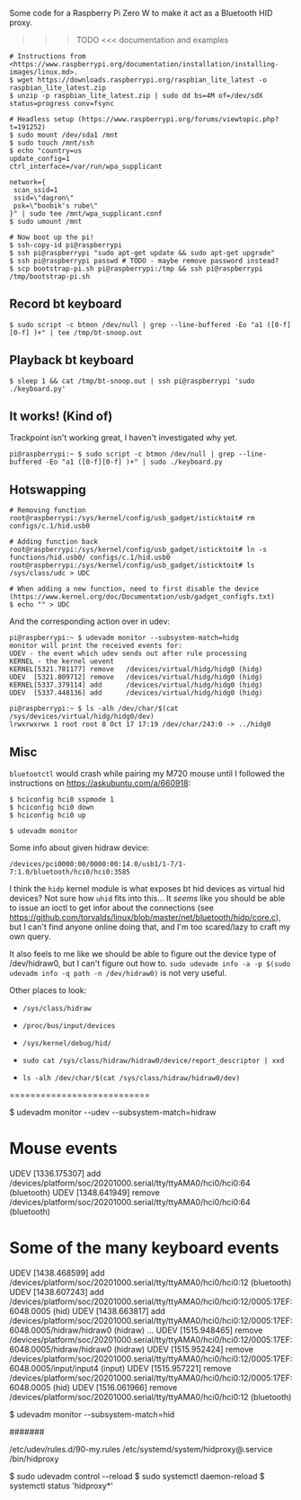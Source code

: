 Some code for a Raspberry Pi Zero W to make it act as a Bluetooth HID proxy.

>>> TODO <<< documentation and examples

```
# Instructions from <https://www.raspberrypi.org/documentation/installation/installing-images/linux.md>.
$ wget https://downloads.raspberrypi.org/raspbian_lite_latest -o raspbian_lite_latest.zip
$ unzip -p raspbian_lite_latest.zip | sudo dd bs=4M of=/dev/sdX status=progress conv=fsync

# Headless setup (https://www.raspberrypi.org/forums/viewtopic.php?t=191252)
$ sudo mount /dev/sda1 /mnt
$ sudo touch /mnt/ssh
$ echo "country=us
update_config=1
ctrl_interface=/var/run/wpa_supplicant

network={
 scan_ssid=1
 ssid=\"dagron\"
 psk=\"boobik's rube\"
}" | sudo tee /mnt/wpa_supplicant.conf
$ sudo umount /mnt

# Now boot up the pi!
$ ssh-copy-id pi@raspberrypi
$ ssh pi@raspberrypi "sudo apt-get update && sudo apt-get upgrade"
$ ssh pi@raspberrypi passwd # TODO - maybe remove password instead?
$ scp bootstrap-pi.sh pi@raspberrypi:/tmp && ssh pi@raspberrypi /tmp/bootstrap-pi.sh
```


## Record bt keyboard

```
$ sudo script -c btmon /dev/null | grep --line-buffered -Eo "a1 ([0-f][0-f] )+" | tee /tmp/bt-snoop.out
```

## Playback bt keyboard

```
$ sleep 1 && cat /tmp/bt-snoop.out | ssh pi@raspberrypi 'sudo ./keyboard.py'
```

## It works! (Kind of)

Trackpoint isn't working great, I haven't investigated why yet.

```
pi@raspberrypi:~ $ sudo script -c btmon /dev/null | grep --line-buffered -Eo "a1 ([0-f][0-f] )+" | sudo ./keyboard.py
```

## Hotswapping

```
# Removing function
root@raspberrypi:/sys/kernel/config/usb_gadget/isticktoit# rm configs/c.1/hid.usb0

# Adding function back
root@raspberrypi:/sys/kernel/config/usb_gadget/isticktoit# ln -s functions/hid.usb0/ configs/c.1/hid.usb0
root@raspberrypi:/sys/kernel/config/usb_gadget/isticktoit# ls /sys/class/udc > UDC

# When adding a new function, need to first disable the device (https://www.kernel.org/doc/Documentation/usb/gadget_configfs.txt)
$ echo "" > UDC
```


And the corresponding action over in udev:

```
pi@raspberrypi:~ $ udevadm monitor --subsystem-match=hidg
monitor will print the received events for:
UDEV - the event which udev sends out after rule processing
KERNEL - the kernel uevent
KERNEL[5321.781177] remove   /devices/virtual/hidg/hidg0 (hidg)
UDEV  [5321.809712] remove   /devices/virtual/hidg/hidg0 (hidg)
KERNEL[5337.379114] add      /devices/virtual/hidg/hidg0 (hidg)
UDEV  [5337.448136] add      /devices/virtual/hidg/hidg0 (hidg)

pi@raspberrypi:~ $ ls -alh /dev/char/$(cat /sys/devices/virtual/hidg/hidg0/dev)
lrwxrwxrwx 1 root root 8 Oct 17 17:19 /dev/char/243:0 -> ../hidg0
```

## Misc

`bluetootctl` would crash while pairing my M720 mouse until I followed the
instructions on <https://askubuntu.com/a/660918>:

```
$ hciconfig hci0 sspmode 1
$ hciconfig hci0 down
$ hciconfig hci0 up
```


```
$ udevadm monitor
```

Some info about given hidraw device:

```
/devices/pci0000:00/0000:00:14.0/usb1/1-7/1-7:1.0/bluetooth/hci0/hci0:3585
```

I think the `hidp` kernel module is what exposes bt hid devices as virtual hid
devices? Not sure how `uhid` fits into this... It *seems* like you should be
able to issue an ioctl to get infor
about the connections (see
https://github.com/torvalds/linux/blob/master/net/bluetooth/hidp/core.c), but I
can't find anyone online doing that, and I'm too scared/lazy to craft my own query.

It also feels to me like we should be able to figure out the device type of
/dev/hidraw0, but I can't figure out how to. `sudo udevadm info -a -p $(sudo
udevadm info -q path -n /dev/hidraw0)` is not very useful.


Other places to look:

- `/sys/class/hidraw`
- `/proc/bus/input/devices`
- `/sys/kernel/debug/hid/`

- `sudo cat /sys/class/hidraw/hidraw0/device/report_descriptor | xxd`
- `ls -alh /dev/char/$(cat /sys/class/hidraw/hidraw0/dev)`





===========================

$ udevadm monitor --udev --subsystem-match=hidraw

# Mouse events
UDEV  [1336.175307] add      /devices/platform/soc/20201000.serial/tty/ttyAMA0/hci0/hci0:64 (bluetooth)
UDEV  [1348.641949] remove   /devices/platform/soc/20201000.serial/tty/ttyAMA0/hci0/hci0:64 (bluetooth)

# Some of the many keyboard events
UDEV  [1438.468599] add      /devices/platform/soc/20201000.serial/tty/ttyAMA0/hci0/hci0:12 (bluetooth)
UDEV  [1438.607243] add      /devices/platform/soc/20201000.serial/tty/ttyAMA0/hci0/hci0:12/0005:17EF:6048.0005 (hid)
UDEV  [1438.663817] add      /devices/platform/soc/20201000.serial/tty/ttyAMA0/hci0/hci0:12/0005:17EF:6048.0005/hidraw/hidraw0 (hidraw)
...
UDEV  [1515.948465] remove   /devices/platform/soc/20201000.serial/tty/ttyAMA0/hci0/hci0:12/0005:17EF:6048.0005/hidraw/hidraw0 (hidraw)
UDEV  [1515.952424] remove   /devices/platform/soc/20201000.serial/tty/ttyAMA0/hci0/hci0:12/0005:17EF:6048.0005/input/input4 (input)
UDEV  [1515.957221] remove   /devices/platform/soc/20201000.serial/tty/ttyAMA0/hci0/hci0:12/0005:17EF:6048.0005 (hid)
UDEV  [1516.061966] remove   /devices/platform/soc/20201000.serial/tty/ttyAMA0/hci0/hci0:12 (bluetooth)


$ udevadm monitor --subsystem-match=hid

#######

/etc/udev/rules.d/90-my.rules
/etc/systemd/system/hidproxy@.service
/bin/hidproxy

$ sudo udevadm control --reload
$ sudo systemctl daemon-reload
$ systemctl status 'hidproxy*'
